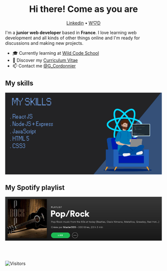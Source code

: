 <!--
**gaetan-cordonnier/gaetan-cordonnier** is a ✨ _special_ ✨ repository because its `README.md` (this file) appears on your GitHub profile.

Here are some ideas to get you started:

- 🔭 I’m currently working on ...
- 🌱 I’m currently learning ...
- 👯 I’m looking to collaborate on ...
- 🤔 I’m looking for help with ...
- 💬 Ask me about ...
- 📫 How to reach me: ...
- 😄 Pronouns: ...
- ⚡ Fun fact: ...
-->

<h1 align="center">Hi there! Come as you are</h1>

<p align="center">
  <a href="https://www.linkedin.com/in/gaetancordonnier/">Linkedin</a> •
  <a href="https://gaetan-cordonnier.welovedevs.com/">W♡D</a>
</p>

I'm a __junior web developer__ based in __France__. I love learning web development and all kinds of other things online and I'm ready for discussions and making new projects.

* 🎓 Currently learning at [Wild Code School](https://www.wildcodeschool.com/) <br/>
* 🔖 Discover my [Curriculum Vitae](https://drive.google.com/file/d/1o0MHjRrJQNsZhdclxy1qb7eolzrJRdW9/view?usp=sharing)<br/>
* 📫 Contact me [@G_Cordonnier](https://twitter.com/G_Cordonnier)

## My skills

<p align="center">
  <img align="center" alt="Skills" src="https://github.com/gaetan-cordonnier/gaetan-cordonnier/blob/main/img/skills.png" />
</p>

## My Spotify playlist

[![Spotify](https://github.com/gaetan-cordonnier/gaetan-cordonnier/blob/main/img/spotify.png)](https://open.spotify.com/playlist/3nXLJ5DNzlr1kDI8umcRKT?si=pDxXWsuwQXWeOUfIdl1wzQ)

<br/>
<br/>

![Visitors](https://visitor-badge.laobi.icu/badge?page_id=gaetan-cordonnier.gaetan-cordonnier)
